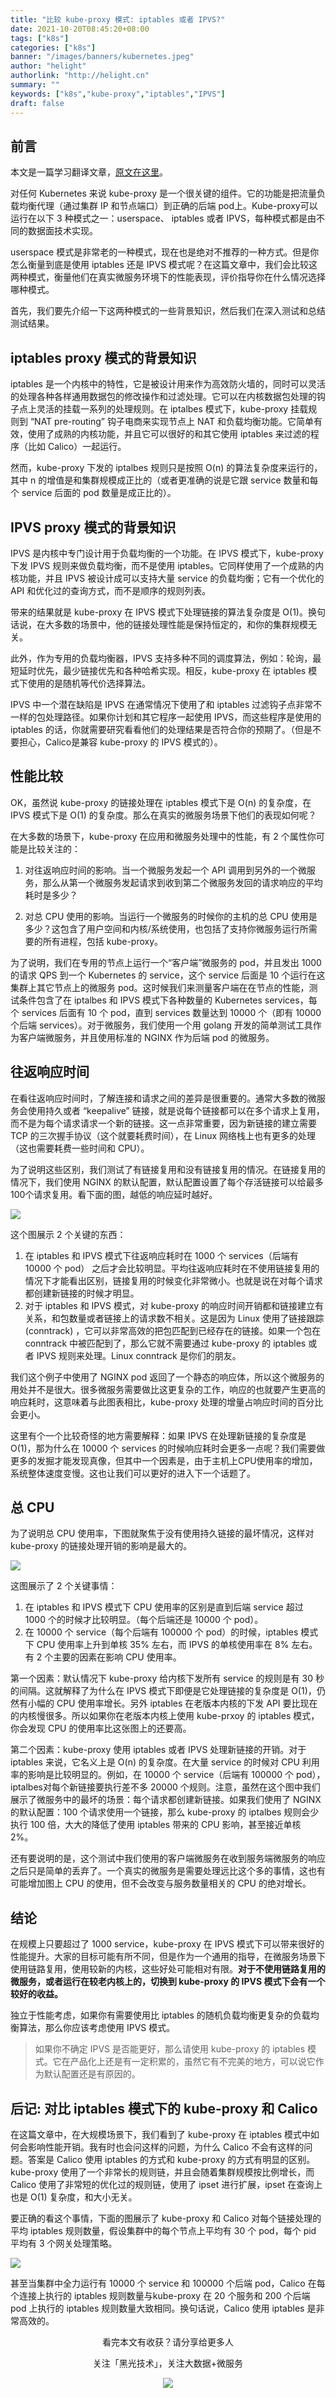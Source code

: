 ```yaml
---
title: "比较 kube-proxy 模式: iptables 或者 IPVS?"
date: 2021-10-20T08:45:20+08:00
tags: ["k8s"]
categories: ["k8s"]
banner: "/images/banners/kubernetes.jpeg"
author: "helight"
authorlink: "http://helight.cn"
summary: ""
keywords: ["k8s","kube-proxy","iptables","IPVS"]
draft: false
---
```


## 前言
本文是一篇学习翻译文章，[原文在这里](https://www.tigera.io/blog/comparing-kube-proxy-modes-iptables-or-ipvs/)。

对任何 Kubernetes 来说 kube-proxy 是一个很关键的组件。它的功能是把流量负载均衡代理（通过集群 IP 和节点端口）到正确的后端 pod上。Kube-proxy可以运行在以下 3 种模式之一：userspace、 iptables 或者 IPVS，每种模式都是由不同的数据面技术实现。

userspace 模式是非常老的一种模式，现在也是绝对不推荐的一种方式。但是你怎么衡量到底是使用 iptables 还是 IPVS 模式呢？在这篇文章中，我们会比较这两种模式，衡量他们在真实微服务环境下的性能表现，评价指导你在什么情况选择哪种模式。

首先，我们要先介绍一下这两种模式的一些背景知识，然后我们在深入测试和总结测试结果。

## iptables proxy 模式的背景知识
iptables 是一个内核中的特性，它是被设计用来作为高效防火墙的，同时可以灵活的处理各种各样通用数据包的修改操作和过滤处理。它可以在内核数据包处理的钩子点上灵活的挂载一系列的处理规则。在 iptalbes 模式下，kube-proxy 挂载规则到 “NAT pre-routing” 钩子电商来实现节点上 NAT 和负载均衡功能。它简单有效，使用了成熟的内核功能，并且它可以很好的和其它使用 iptables 来过滤的程序（比如 Calico）一起运行。

然而，kube-proxy 下发的 iptalbes 规则只是按照 O(n) 的算法复杂度来运行的，其中 n 的增值是和集群规模成正比的（或者更准确的说是它跟 service 数量和每个 service 后面的 pod 数量是成正比的）。

## IPVS proxy 模式的背景知识
IPVS 是内核中专门设计用于负载均衡的一个功能。在 IPVS 模式下，kube-proxy 下发 IPVS 规则来做负载均衡，而不是使用 iptables。它同样使用了一个成熟的内核功能，并且 IPVS 被设计成可以支持大量 service 的负载均衡；它有一个优化的 API 和优化过的查询方式，而不是顺序的规则列表。

带来的结果就是 kube-proxy 在 IPVS 模式下处理链接的算法复杂度是 O(1)。换句话说，在大多数的场景中，他的链接处理性能是保持恒定的，和你的集群规模无关。

此外，作为专用的负载均衡器，IPVS 支持多种不同的调度算法，例如：轮询，最短延时优先，最少链接优先和各种哈希实现。相反，kube-proxy 在 iptables 模式下使用的是随机等代价选择算法。

IPVS 中一个潜在缺陷是 IPVS 在通常情况下使用了和 iptables 过滤钩子点非常不一样的包处理路径。如果你计划和其它程序一起使用 IPVS，而这些程序是使用的 iptables 的话，你就需要研究看看他们的处理结果是否符合你的预期了。（但是不要担心，Calico是兼容 kube-proxy 的 IPVS 模式的）。

## 性能比较
OK，虽然说 kube-proxy 的链接处理在 iptables 模式下是 O(n) 的复杂度，在 IPVS 模式下是 O(1) 的复杂度。那么在真实的微服务场景下他们的表现如何呢？

在大多数的场景下，kube-proxy 在应用和微服务处理中的性能，有 2 个属性你可能是比较关注的：

1. 对往返响应时间的影响。当一个微服务发起一个 API 调用到另外的一个微服务，那么从第一个微服务发起请求到收到第二个微服务发回的请求响应的平均耗时是多少？

1. 对总 CPU 使用的影响。当运行一个微服务的时候你的主机的总 CPU 使用是多少？这包含了用户空间和内核/系统使用，也包括了支持你微服务运行所需要的所有进程，包括 kube-proxy。

为了说明，我们在专用的节点上运行一个“客户端”微服务的 pod，并且发出 1000 的请求 QPS 到一个 Kubernetes 的 service，这个 service 后面是 10 个运行在这集群上其它节点上的微服务 pod。这时候我们来测量客户端在在节点的性能，测试条件包含了在 iptalbes 和 IPVS 模式下各种数量的 Kubernetes services，每个 services 后面有 10 个 pod，直到 services 数量达到 10000 个（即有 10000 个后端 services）。对于微服务，我们使用一个用 golang 开发的简单测试工具作为客户端微服务，并且使用标准的 NGINX 作为后端 pod 的微服务。 

## 往返响应时间
在看往返响应时间时，了解连接和请求之间的差异是很重要的。通常大多数的微服务会使用持久或者 “keepalive” 链接，就是说每个链接都可以在多个请求上复用，而不是为每个请求请求一个新的链接。这一点非常重要，因为新链接的建立需要 TCP 的三次握手协议（这个就要耗费时间），在 Linux 网络栈上也有更多的处理（这也需要耗费一些时间和 CPU）。

为了说明这些区别，我们测试了有链接复用和没有链接复用的情况。在链接复用的情况下，我们使用 NGINX 的默认配置，默认配置设置了每个存活链接可以给最多100个请求复用。看下面的图，越低的响应延时越好。

![](blog/2021/kube-proxy-modes-iptables-or-IPVS/imgs/1.png)

这个图展示 2 个关键的东西：

1. 在 iptables 和 IPVS 模式下往返响应耗时在 1000 个 services（后端有 10000 个 pod） 之后才会比较明显。平均往返响应耗时在不使用链接复用的情况下才能看出区别，链接复用的时候变化非常微小。也就是说在对每个请求都创建新链接的时候才明显。
1. 对于 iptables 和 IPVS 模式，对 kube-proxy 的响应时间开销都和链接建立有关系，和包数量或者链接上的请求数不相关。这是因为 Linux 使用了链接跟踪(conntrack) ，它可以非常高效的把包匹配到已经存在的链接。如果一个包在 conntrack 中被匹配到了，那么它就不需要通过 kube-proxy 的 iptables 或者 IPVS 规则来处理。Linux conntrack 是你们的朋友。

我们这个例子中使用了 NGINX pod 返回了一个静态的响应体，所以这个微服务的用处并不是很大。很多微服务需要做比这更复杂的工作，响应的也就要产生更高的响应耗时，这意味着与此图表相比，kube-proxy 处理的增量占响应时间的百分比会更小。

这里有个一个比较奇怪的地方需要解释：如果 IPVS 在处理新链接的复杂度是 O(1)，那为什么在 10000 个 services 的时候响应耗时会更多一点呢？我们需要做更多的发掘才能发现真像，但其中一个因素是，由于主机上CPU使用率的增加，系统整体速度变慢。这也让我们可以更好的进入下一个话题了。

## 总 CPU
为了说明总 CPU 使用率，下图就聚焦于没有使用持久链接的最坏情况，这样对 kube-proxy 的链接处理开销的影响是最大的。

![](blog/2021/kube-proxy-modes-iptables-or-IPVS/imgs/2.png)

这图展示了 2 个关键事情：
1. 在 iptables 和 IPVS 模式下 CPU 使用率的区别是直到后端 service 超过 1000 个的时候才比较明显。（每个后端还是 10000 个 pod）。
1. 在 10000 个 service（每个后端有 100000 个 pod）的时候，iptables 模式下 CPU 使用率上升到单核 35% 左右，而 IPVS 的单核使用率在 8% 左右。
有 2 个主要的因素在影响 CPU 使用率。

第一个因素：默认情况下 kube-proxy 给内核下发所有 service 的规则是有 30 秒的间隔。这就解释了为什么在 IPVS 模式下即便是它处理链接的复杂度是 O(1)，仍然有小幅的 CPU 使用率增长。另外 iptables 在老版本内核的下发 API 要比现在的内核慢很多。所以如果你在老版本内核上使用 kube-prxoy 的 iptables 模式，你会发现 CPU 的使用率比这张图上的还要高。

第二个因素：kube-proxy 使用 iptables 或者 IPVS 处理新链接的开销。对于 iptables 来说，它名义上是 O(n) 的复杂度。在大量 service 的时候对 CPU 利用率的影响是比较明显的。例如，在 10000 个 service（后端有 100000 个 pod），iptalbes对每个新链接要执行差不多 20000 个规则。注意，虽然在这个图中我们展示了微服务中的最坏的场景：每个请求都创建新链接。如果我们使用了 NGINX 的默认配置：100 个请求使用一个链接，那么 kube-proxy 的 iptalbes 规则会少执行 100 倍，大大的降低了使用 iptables 带来的 CPU 影响，甚至接近单核 2%。

还有要说明的是，这个测试中我们使用的客户端微服务在收到服务端微服务的响应之后只是简单的丢弃了。一个真实的微服务是需要处理远比这个多的事情，这也有可能增加图上 CPU 的使用，但不会改变与服务数量相关的 CPU 的绝对增长。

## 结论
在规模上只要超过了 1000 service，kube-proxy 在 IPVS 模式下可以带来很好的性能提升。大家的目标可能有所不同，但是作为一个通用的指导，在微服务场景下使用链路复用，使用较新的内核，这些好处可能相对有限。**对于不使用链路复用的微服务，或者运行在较老内核上的，切换到 kube-proxy 的 IPVS 模式下会有一个较好的收益。**

独立于性能考虑，如果你有需要使用比 iptables 的随机负载均衡更复杂的负载均衡算法，那么你应该考虑使用 IPVS 模式。

>如果你不确定 IPVS 是否能更好，那么请使用 kube-proxy 的 iptables 模式。它在产品化上还是有一定积累的，虽然它有不完美的地方，可以说它作为默认配置还是有原因的。

## 后记: 对比 iptables 模式下的 kube-proxy 和 Calico
在这篇文章中，在大规模场景下，我们看到了 kube-proxy 在 iptables 模式中如何会影响性能开销。我有时也会问这样的问题，为什么 Calico 不会有这样的问题。答案是 Calico 使用 iptables 的方式和 kube-proxy 的方式有明显的区别。kube-proxy 使用了一个非常长的规则链，并且会随着集群规模按比例增长，而 Calico 使用了非常短的优化过的规则链，使用了 ipset 进行扩展，ipset 在查询上也是 O(1) 复杂度，和大小无关。

要正确的看这个事情，下面的图展示了 kube-proxy 和 Calico 对每个链接处理的平均 iptables 规则数量，假设集群中的每个节点上平均有 30 个 pod，每个 pid 平均有 3 个网关处理策略。

![](blog/2021/kube-proxy-modes-iptables-or-IPVS/imgs/3.png)

甚至当集群中全力运行有 10000 个 service 和 100000 个后端 pod，Calico 在每个连接上执行的 iptables 规则数量与kube-proxy 在 20 个服务和 200 个后端 pod 上执行的 iptables 规则数量大致相同。换句话说，Calico 使用 iptables 是非常高效的。


<center>
看完本文有收获？请分享给更多人

关注「黑光技术」，关注大数据+微服务

![](/images/qrcode_helight_tech.jpg)
</center>